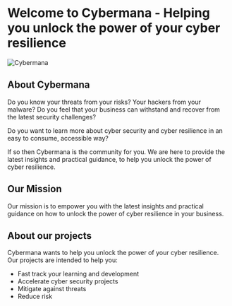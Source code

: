 # Welcome to Cybermana - Helping you unlock the power of your cyber resilience

![Cybermana](https://cybermana.net/wp-content/uploads/2020/09/logo_transparent_background-768x309.png)

## About Cybermana

Do you know your threats from your risks? Your hackers from your malware? Do you feel that your business can withstand and recover from the latest security challenges?

Do you want to learn more about cyber security and cyber resilience in an easy to consume, accessible way?

If so then Cybermana is the community for you. We are here to provide the latest insights and practical guidance, to help you unlock the power of cyber resilience.

## Our Mission

Our mission is to empower you with the latest insights and practical guidance on how to unlock the power of cyber resilience in your business.

## About our projects

Cybermana wants to help you unlock the power of your cyber resilience. Our projects are intended to help you:

- Fast track your learning and development
- Accelerate cyber security projects
- Mitigate against threats
- Reduce risk
